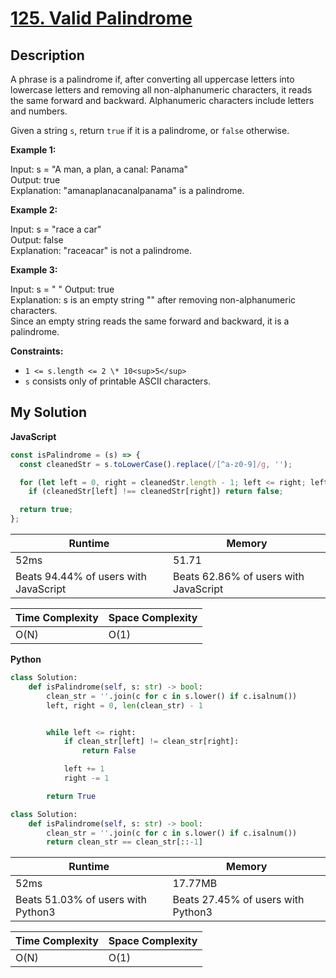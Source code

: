 # [125. Valid Palindrome](https://leetcode.com/problems/valid-palindrome)

## Description

A phrase is a palindrome if, after converting all uppercase letters into lowercase letters and removing all non-alphanumeric characters, it reads the same forward and backward. Alphanumeric characters include letters and numbers.

Given a string `s`, return `true` if it is a palindrome, or `false` otherwise.

**Example 1:**

Input: s = "A man, a plan, a canal: Panama"  
Output: true  
Explanation: "amanaplanacanalpanama" is a palindrome.

**Example 2:**

Input: s = "race a car"  
Output: false  
Explanation: "raceacar" is not a palindrome.

**Example 3:**

Input: s = " "
Output: true  
Explanation: s is an empty string "" after removing non-alphanumeric characters.  
Since an empty string reads the same forward and backward, it is a palindrome.

**Constraints:**

- `1 <= s.length <= 2 \* 10<sup>5</sup>`
- `s` consists only of printable ASCII characters.

## My Solution

**JavaScript**

```js
const isPalindrome = (s) => {
  const cleanedStr = s.toLowerCase().replace(/[^a-z0-9]/g, '');

  for (let left = 0, right = cleanedStr.length - 1; left <= right; left++, right--)
    if (cleanedStr[left] !== cleanedStr[right]) return false;

  return true;
};
```

| Runtime                               | Memory                                |
| ------------------------------------- | ------------------------------------- |
| 52ms                                  | 51.71                                 |
| Beats 94.44% of users with JavaScript | Beats 62.86% of users with JavaScript |

| Time Complexity | Space Complexity |
| --------------- | ---------------- |
| O(N)            | O(1)             |

**Python**

```py
class Solution:
    def isPalindrome(self, s: str) -> bool:
        clean_str = ''.join(c for c in s.lower() if c.isalnum())
        left, right = 0, len(clean_str) - 1


        while left <= right:
            if clean_str[left] != clean_str[right]:
                return False

            left += 1
            right -= 1

        return True
```

```py
class Solution:
    def isPalindrome(self, s: str) -> bool:
        clean_str = ''.join(c for c in s.lower() if c.isalnum())
        return clean_str == clean_str[::-1]
```

| Runtime                            | Memory                             |
| ---------------------------------- | ---------------------------------- |
| 52ms                               | 17.77MB                            |
| Beats 51.03% of users with Python3 | Beats 27.45% of users with Python3 |

| Time Complexity | Space Complexity |
| --------------- | ---------------- |
| O(N)            | O(1)             |
